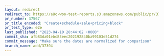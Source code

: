 ```yaml
---
layout: redirect
redirect_to: https://a8c-woo-test-reports.s3.amazonaws.com/public/pr/37567/e2e/index.html
pr_number: 37567
pr_title_encoded: "Create+schedule+sale+pricing+block"
pr_test_type: e2e
last_published: "2023-04-10 20:44:02 +0000"
commit_sha: afb83da01ebc83eec202192840ba99103e51d274
commit_message: "Make sure the dates are normalized for comparison"
branch_name: add/37394
---
```

